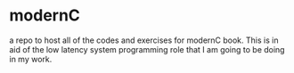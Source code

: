 # modernC
a repo to host all of the codes and exercises for modernC book. This is in aid of the low latency system programming role that I am going to be doing in my work.
